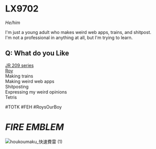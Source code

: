 # LX9702

*He/him*

I'm just a young adult who makes weird web apps, trains, and shitpost.<br>
I'm not a professional in anything at all, but I'm trying to learn.

## Q: What do you Like
[JR 209 series](https://en.wikipedia.org/wiki/209_series)<br>
[Roy](https://fireemblemwiki.org/wiki/Roy)<br>
Making trains<br>
Making weird web apps<br>
Shitposting<br>
Expressing my weird opinions<br>
Tetris<br>

#TOTK #FEH #RoysOurBoy

# ***F**IRE **E**MBLEM*

![houkoumaku_快速費雷 (1)](https://github.com/user-attachments/assets/a8c477ad-2132-4ad9-8755-8277f79aed02)
